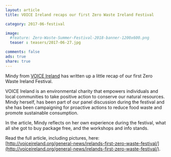 ```yaml
---
layout: article
title: VOICE Ireland recaps our first Zero Waste Ireland Festival

category: 2017-06-festival

image:
  #feature: Zero-Waste-Summer-Festival-2018-banner-1200x600.png
  teaser : teasers/2017-06-27.jpg

comments: false
ads: true
share: true
---
```


Mindy from [VOICE Ireland](http://voiceireland.org/) has written up a little recap of our first Zero Waste Ireland Festival. 

VOICE Ireland is an environmental charity that empowers individuals and local communities to take positive action to conserve our natural resources. Mindy herself, has been part of our panel discussion during the festival and she has been campaigning for proactive actions to reduce food waste and promote sustainable consumption.

In the article, Mindy reflects on her own experience during the festival, what all she got to buy package free, and the workshops and info stands.

Read the full article, including pictures, here: [http://voiceireland.org/general-news/irelands-first-zero-waste-festival/](http://voiceireland.org/general-news/irelands-first-zero-waste-festival/).







